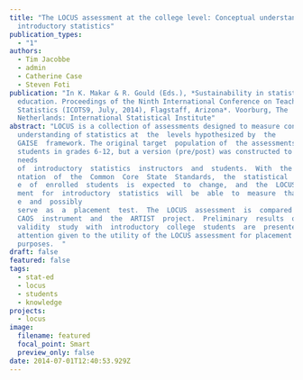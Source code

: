 ```yaml
---
title: "The LOCUS assessment at the college level: Conceptual understanding in
  introductory statistics"
publication_types:
  - "1"
authors:
  - Tim Jacobbe
  - admin
  - Catherine Case
  - Steven Foti
publication: "In K. Makar & R. Gould (Eds.), *Sustainability in statistics
  education. Proceedings of the Ninth International Conference on Teaching
  Statistics (ICOTS9, July, 2014), Flagstaff, Arizona*. Voorburg, The
  Netherlands: International Statistical Institute"
abstract: "LOCUS is a collection of assessments designed to measure conceptual
  understanding of statistics at  the  levels hypothesized by  the
  GAISE  framework. The original target  population of  the assessments is
  students in grades 6-12, but a version (pre/post) was constructed to meet the
  needs
  of  introductory  statistics  instructors  and  students.  With  the  impleme\
  ntation  of  the  Common  Core  State  Standards,  the  statistical  knowledg\
  e  of  enrolled  students  is  expected  to  change,  and  the  LOCUS  assess\
  ment  for  introductory  statistics  will  be  able  to  measure  that  chang\
  e  and  possibly
  serve  as  a  placement  test.  The  LOCUS  assessment  is  compared  to  the  \
  CAOS  instrument  and  the  ARTIST  project.  Preliminary  results  of  the  \
  validity  study  with  introductory  college  students  are  presented with
  attention given to the utility of the LOCUS assessment for placement
  purposes.  "
draft: false
featured: false
tags:
  - stat-ed
  - locus
  - students
  - knowledge
projects:
  - locus
image:
  filename: featured
  focal_point: Smart
  preview_only: false
date: 2014-07-01T12:40:53.929Z
---
```

